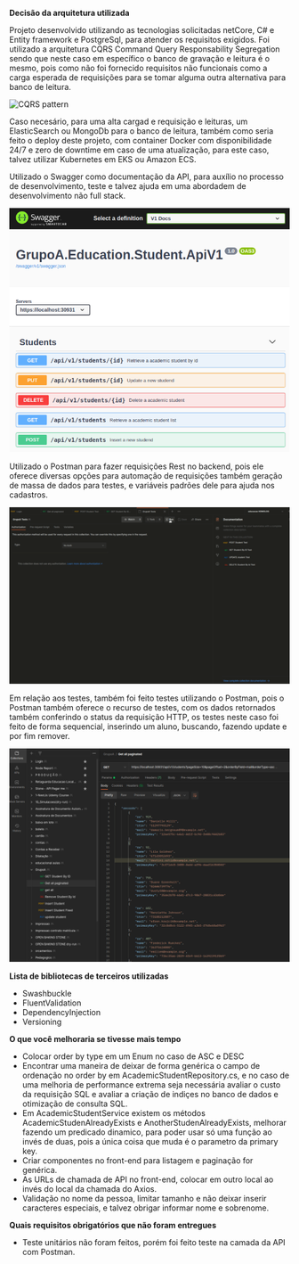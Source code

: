 **Decisão da arquitetura utilizada**

Projeto desenvolvido utilizando as tecnologias solicitadas netCore, C# e Entity framework e PostgreSql, para atender os requisitos exigidos. Foi utilizado a arquitetura CQRS Command Query Responsability Segregation sendo que neste caso em específico o banco de gravação e leitura é o mesmo, pois como não foi fornecido requisitos não funcionais como a carga esperada de requisições para se tomar alguma outra alternativa para banco de leitura.

![CQRS pattern](https://www.macoratti.net/20/08/c_cqrs16.jpg)

Caso necesário, para uma alta cargad e requisição e leituras, um ElasticSearch ou MongoDb para o banco de leitura, também como seria feito o deploy deste projeto, com container Docker com disponibilidade 24/7 e zero de downtime em caso de uma atualização, para este caso, talvez utilizar Kubernetes em EKS ou Amazon ECS.

Utilizado o Swagger como documentação da API, para auxílio no processo de desenvolvimento, teste e talvez ajuda em uma abordadem de desenvolvimento não full stack.

![Swagger](https://github.com/eduardojvendruscolo/orbita-challenge-full-stack-web/blob/master/images/swaggerEducationExample.png)

Utilizado o Postman para fazer requisições Rest no backend, pois ele oferece diversas opções para automação de requisições também geração de massa de dados para testes, e variáveis padrões dele para ajuda nos cadastros.

![Postman](https://github.com/eduardojvendruscolo/orbita-challenge-full-stack-web/blob/master/images/postman_tests.gif)

Em relação aos testes, também foi feito testes utilizando o Postman, pois o Postman também oferece o recurso de testes, com os dados retornados também conferindo o status da requisição HTTP, os testes neste caso foi feito de forma sequencial, inserindo um aluno, buscando, fazendo update e por fim remover.

![Teste](https://github.com/eduardojvendruscolo/orbita-challenge-full-stack-web/blob/master/images/postmanEducation.png)

**Lista de bibliotecas de terceiros utilizadas**

- Swashbuckle
- FluentValidation
- DependencyInjection
- Versioning

**O que você melhoraria se tivesse mais tempo**

- Colocar order by type em um Enum no caso de ASC e DESC
- Encontrar uma maneira de deixar de forma genérica o campo de ordenação no order by em AcademicStudentRepository.cs, e no caso de uma melhoria de performance extrema seja necessária avaliar o custo da requisição SQL e avaliar a criação de indiçes no banco de dados e otimização de consulta SQL.
- Em AcademicStudentService existem os métodos AcademicStudenAlreadyExists e AnotherStudenAlreadyExists, melhorar fazendo um predicado dinamico, para poder usar só uma função ao invés de duas, pois a única coisa que muda é o parametro da primary key.
- Criar componentes no front-end para listagem e paginação for genérica.
- As URLs de chamada de API no front-end, colocar em outro local ao invés do local da chamada do Axios.
- Validação no nome da pessoa, limitar tamanho e não deixar inserir caracteres especiais, e talvez obrigar informar nome e sobrenome.

**Quais requisitos obrigatórios que não foram entregues**
- Teste unitários não foram feitos, porém foi feito teste na camada da API com Postman.
